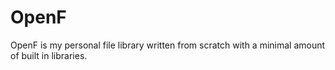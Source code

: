 # OpenF
OpenF is my personal file library written from scratch with a minimal amount of built in libraries.
